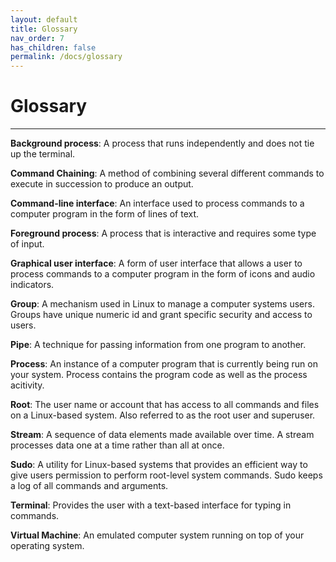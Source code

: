 ```yaml
---
layout: default
title: Glossary
nav_order: 7
has_children: false
permalink: /docs/glossary
---
```


# Glossary

---

**Background process**: A process that runs independently and does not tie up the terminal.

**Command Chaining**: A method of combining several different commands to execute in succession to produce an output.

**Command-line interface**: An interface used to process commands to a computer program in the form of lines of text.

**Foreground process**: A process that is interactive and requires some type of input.

**Graphical user interface**: A form of user interface that allows a user to process commands to a computer program in the form of icons and audio indicators.

**Group**: A mechanism used in Linux to manage a computer systems users. Groups have unique numeric id and grant specific security and access to users.

**Pipe**: A technique for passing information from one program to another.

**Process**: An instance of a computer program that is currently being run on your system. Process contains the program code as well as the process acitivity.

**Root**: The user name or account that has access to all commands and files on a Linux-based system. Also referred to as the root user and superuser.

**Stream**: A sequence of data elements made available over time. A stream processes data one at a time rather than all at once.

**Sudo**: A utility for Linux-based systems that provides an efficient way to give users permission to perform root-level system commands. Sudo keeps a log of all commands and arguments.

**Terminal**: Provides the user with a text-based interface for typing in commands.

**Virtual Machine**: An emulated computer system running on top of your operating system.
